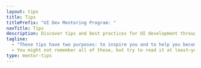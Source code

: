```yaml
---
layout: tips
title: Tips
titlePrefix: "UI Dev Mentoring Program: "
navTitle: Tips
description: Discover tips and best practices for UI development through my UI development mentoring project. Get inspired and become a better UI developer.
tagline:
  - "These tips have two purposes: to inspire you and to help you become a better UI developer."
  - You might not remember all of these, but try to read it at least—you might find some the tips quite helpful.
type: mentor-tips
---
```

